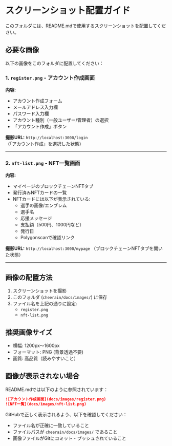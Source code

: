 # スクリーンショット配置ガイド

このフォルダには、README.mdで使用するスクリーンショットを配置してください。

## 必要な画像

以下の画像をこのフォルダに配置してください：

### 1. `register.png` - アカウント作成画面

**内容:**
- アカウント作成フォーム
- メールアドレス入力欄
- パスワード入力欄
- アカウント種別（一般ユーザー/管理者）の選択
- 「アカウント作成」ボタン

**撮影URL:** `http://localhost:3000/login` （「アカウント作成」を選択した状態）

---

### 2. `nft-list.png` - NFT一覧画面

**内容:**
- マイページのブロックチェーンNFTタブ
- 発行済みNFTカードの一覧
- NFTカードには以下が表示されている:
  - 選手の画像/エンブレム
  - 選手名
  - 応援メッセージ
  - 支払額（500円、1000円など）
  - 発行日
  - Polygonscanで確認リンク

**撮影URL:** `http://localhost:3000/mypage` （ブロックチェーンNFTタブを開いた状態）

---

## 画像の配置方法

1. スクリーンショットを撮影
2. このフォルダ (`cheerain/docs/images/`) に保存
3. ファイル名を上記の通りに設定:
   - `register.png`
   - `nft-list.png`

## 推奨画像サイズ

- 横幅: 1200px～1600px
- フォーマット: PNG (背景透過不要)
- 画質: 高品質（読みやすいこと）

## 画像が表示されない場合

README.mdでは以下のように参照されています：

```markdown
![アカウント作成画面](docs/images/register.png)
![NFT一覧](docs/images/nft-list.png)
```

GitHubで正しく表示されるよう、以下を確認してください：
- ファイル名が正確に一致していること
- ファイルパスが `cheerain/docs/images/` であること
- 画像ファイルがGitにコミット・プッシュされていること
